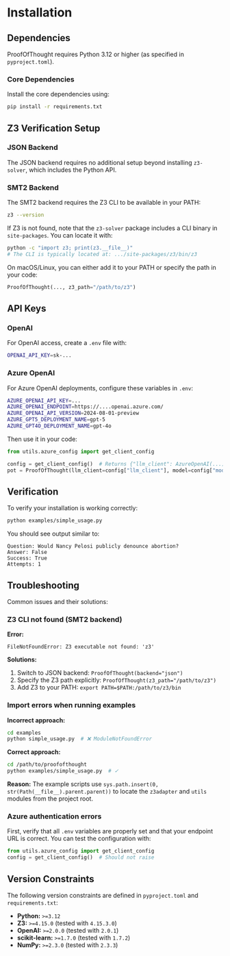 # Installation

## Dependencies

ProofOfThought requires Python 3.12 or higher (as specified in `pyproject.toml`).

### Core Dependencies

Install the core dependencies using:

```bash
pip install -r requirements.txt
```

## Z3 Verification Setup

### JSON Backend

The JSON backend requires no additional setup beyond installing `z3-solver`, which includes the Python API.

### SMT2 Backend

The SMT2 backend requires the Z3 CLI to be available in your PATH:

```bash
z3 --version
```

If Z3 is not found, note that the `z3-solver` package includes a CLI binary in `site-packages`. You can locate it with:

```bash
python -c "import z3; print(z3.__file__)"
# The CLI is typically located at: .../site-packages/z3/bin/z3
```

On macOS/Linux, you can either add it to your PATH or specify the path in your code:
```python
ProofOfThought(..., z3_path="/path/to/z3")
```

## API Keys

### OpenAI

For OpenAI access, create a `.env` file with:

```bash
OPENAI_API_KEY=sk-...
```

### Azure OpenAI

For Azure OpenAI deployments, configure these variables in `.env`:
```bash
AZURE_OPENAI_API_KEY=...
AZURE_OPENAI_ENDPOINT=https://....openai.azure.com/
AZURE_OPENAI_API_VERSION=2024-08-01-preview
AZURE_GPT5_DEPLOYMENT_NAME=gpt-5
AZURE_GPT4O_DEPLOYMENT_NAME=gpt-4o
```

Then use it in your code:

```python
from utils.azure_config import get_client_config

config = get_client_config()  # Returns {"llm_client": AzureOpenAI(...), "model": str}
pot = ProofOfThought(llm_client=config["llm_client"], model=config["model"])
```

## Verification

To verify your installation is working correctly:

```bash
python examples/simple_usage.py
```

You should see output similar to:

```
Question: Would Nancy Pelosi publicly denounce abortion?
Answer: False
Success: True
Attempts: 1
```

## Troubleshooting

Common issues and their solutions:

### Z3 CLI not found (SMT2 backend)

**Error:**
```
FileNotFoundError: Z3 executable not found: 'z3'
```

**Solutions:**

1. Switch to JSON backend: `ProofOfThought(backend="json")`
2. Specify the Z3 path explicitly: `ProofOfThought(z3_path="/path/to/z3")`
3. Add Z3 to your PATH: `export PATH=$PATH:/path/to/z3/bin`

### Import errors when running examples

**Incorrect approach:**
```bash
cd examples
python simple_usage.py  # ❌ ModuleNotFoundError
```

**Correct approach:**

```bash
cd /path/to/proofofthought
python examples/simple_usage.py  # ✓
```

**Reason:** The example scripts use `sys.path.insert(0, str(Path(__file__).parent.parent))` to locate the `z3adapter` and `utils` modules from the project root.

### Azure authentication errors

First, verify that all `.env` variables are properly set and that your endpoint URL is correct. You can test the configuration with:
```python
from utils.azure_config import get_client_config
config = get_client_config()  # Should not raise
```

## Version Constraints

The following version constraints are defined in `pyproject.toml` and `requirements.txt`:

- **Python:** `>=3.12`
- **Z3:** `>=4.15.0` (tested with `4.15.3.0`)
- **OpenAI:** `>=2.0.0` (tested with `2.0.1`)
- **scikit-learn:** `>=1.7.0` (tested with `1.7.2`)
- **NumPy:** `>=2.3.0` (tested with `2.3.3`)
